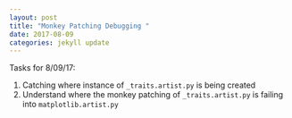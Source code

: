 ```yaml
---
layout: post
title: "Monkey Patching Debugging "
date: 2017-08-09
categories: jekyll update
---
```


Tasks for 8/09/17:
1. Catching where instance of `_traits.artist.py` is being created
2. Understand where the monkey patching of `_traits.artist.py` is failing into `matplotlib.artist.py`
